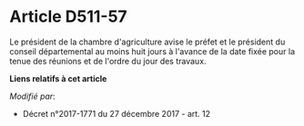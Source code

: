 # Article D511-57

Le président de la chambre d'agriculture avise le préfet et le président du conseil départemental au moins huit jours à
l'avance de la date fixée pour la tenue des réunions et de l'ordre du jour des travaux.

**Liens relatifs à cet article**

_Modifié par_:

  - Décret n°2017-1771 du 27 décembre 2017 - art. 12

